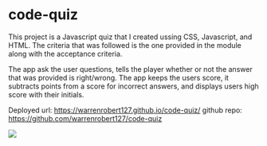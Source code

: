 # code-quiz

This project is a Javascript quiz that I created ussing CSS, Javascript, and HTML. The criteria that was followed is the one provided in the module along with the acceptance criteria.

The app ask the user questions, tells the player whether or not the answer that was provided is right/wrong. The app keeps the users score, it subtracts points from a score for incorrect answers, and displays users high score with their initials.

Deployed url: https://warrenrobert127.github.io/code-quiz/
github repo: https://github.com/warrenrobert127/code-quiz


![](https://user-images.githubusercontent.com/20363030/154203056-8c2b774a-be8b-45aa-b19a-7165619088df.png)

